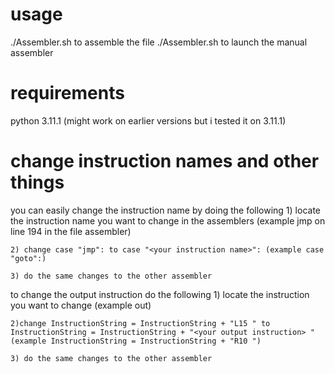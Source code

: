 # usage
  ./Assembler.sh <assembly file> to assemble the file
  ./Assembler.sh to launch the manual assembler
  
# requirements
  python 3.11.1 (might work on earlier versions but i tested it on 3.11.1)
  
# change instruction names and other things
  you can easily change the instruction name by doing the following
    1) locate the instruction name you want to change in the assemblers (example jmp on line 194 in the file assembler)
    
    2) change case "jmp": to case "<your instruction name>": (example case "goto":)
    
    3) do the same changes to the other assembler

  to change the output instruction do the following
    1) locate the instruction you want to change (example out)
    
    2)change InstructionString = InstructionString + "L15 " to InstructionString = InstructionString + "<your output instruction> " (example InstructionString = InstructionString + "R10 ")
     
    3) do the same changes to the other assembler
